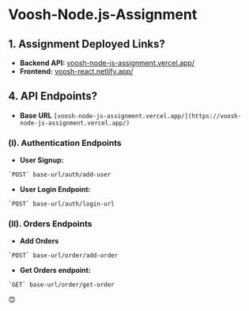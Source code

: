 # Voosh-Node.js-Assignment

## 1. Assignment Deployed Links?
- **Backend API:** [﻿voosh-node-js-assignment.vercel.app/](https://voosh-node-js-assignment.vercel.app/) 
- **Frontend:** [﻿voosh-react.netlify.app/](https://voosh-react.netlify.app/) 
## 4. API Endpoints?
- **Base URL** `﻿[﻿voosh-node-js-assignment.vercel.app/](https://voosh-node-js-assignment.vercel.app/)` 
### (I). Authentication Endpoints
- **User Signup:**
```
`﻿POST` base-url/auth/add-user
```
- **User Login Endpoint:**
```
`﻿POST` base-url/auth/login-url
```
### (II). Orders Endpoints
- **Add Orders**
```
`﻿POST` base-url/order/add-order
```
- **Get Orders endpoint:**
```
﻿`﻿GET` base-url/order/get-order
```
😊

